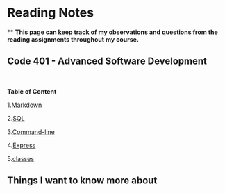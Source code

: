 # Reading Notes
**
**This page can keep track of my observations and questions from the reading assignments throughout my course.**<br>


## Code 401 - Advanced Software Development
<br>

**Table of Content**

1.[Markdown](./markdown.md)

2.[SQL](./sqlEX.md)

3.[Command-line](./commandline.md)

4.[Express](./express.md)

5.[classes](classes.md)

## Things I want to know more about